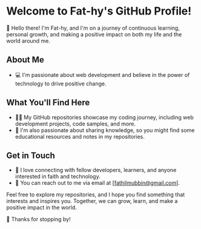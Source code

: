 # Welcome to Fat-hy's GitHub Profile!

👋 Hello there! I'm Fat-hy, and I'm on a journey of continuous learning, personal growth, and making a positive impact on both my life and the world around me.

## About Me
- 💻 I'm passionate about web development and believe in the power of technology to drive positive change.

## What You'll Find Here
- 👨‍💻 My GitHub repositories showcase my coding journey, including web development projects, code samples, and more.
- 📖 I'm also passionate about sharing knowledge, so you might find some educational resources and notes in my repositories.

## Get in Touch
- 💬 I love connecting with fellow developers, learners, and anyone interested in faith and technology.
- 📧 You can reach out to me via email at [fathilmubbin@gmail.com].

Feel free to explore my repositories, and I hope you find something that interests and inspires you.
Together, we can grow, learn, and make a positive impact in the world.

🌟 Thanks for stopping by!

